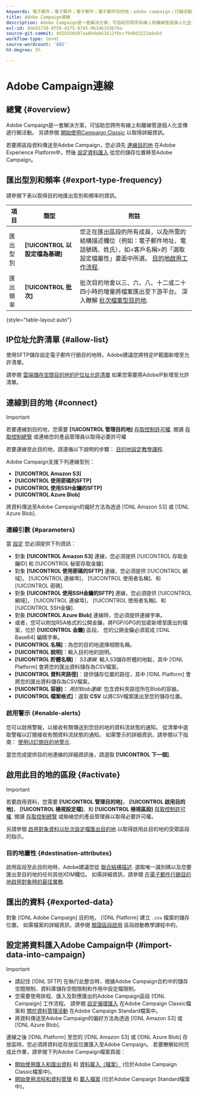 ```yaml
---
keywords: 電子郵件；電子郵件；電子郵件；電子郵件目的地；adobe campaign；行銷活動
title: Adobe Campaign連線
description: Adobe Campaign是一套解決方案，可協助您跨所有線上和離線管道個人化並傳遞行銷活動。
exl-id: 0de91738-8f56-41f5-8745-9b14b15db76a
source-git-commit: dd18350387aa6bdeb61612f0ccf9d8d2223a8a5d
workflow-type: tm+mt
source-wordcount: '885'
ht-degree: 2%

---
```


# Adobe Campaign連線

## 總覽 {#overview}

Adobe Campaign是一套解決方案，可協助您跨所有線上和離線管道個人化並傳遞行銷活動。 另請參閱 [開始使用Campaign Classic](https://experienceleague.adobe.com/docs/campaign-classic/using/getting-started/starting-with-adobe-campaign/about-adobe-campaign-classic.html) 以取得詳細資訊。

若要將區段資料傳送至Adobe Campaign，您必須先 [連線目的地](#connect-destination) 在Adobe Experience Platform中，然後 [設定資料匯入](#import-data-into-campaign) 從您的儲存位置移至Adobe Campaign。

## 匯出型別和頻率 {#export-type-frequency}

請參閱下表以取得目的地匯出型別和頻率的資訊。

| 項目 | 類型 | 附註 |
---------|----------|---------|
| 匯出型別 | **[!UICONTROL 以設定檔為基礎]** | 您正在匯出區段的所有成員，以及所需的結構描述欄位（例如：電子郵件地址、電話號碼、姓氏），如&lt;客戶名稱>的「選取設定檔屬性」畫面中所選。 [目的地啟用工作流程](../../ui/activate-batch-profile-destinations.md#select-attributes). |
| 匯出頻率 | **[!UICONTROL 批次]** | 批次目的地會以三、六、八、十二或二十四小時的增量將檔案匯出至下游平台。 深入瞭解 [批次檔案型目的地](/help/destinations/destination-types.md#file-based). |

{style="table-layout:auto"}

## IP位址允許清單 {#allow-list}

使用SFTP儲存設定電子郵件行銷目的地時，Adobe建議您將特定IP範圍新增至允許清單。

請參閱 [雲端儲存空間目的地的IP位址允許清單](../cloud-storage/ip-address-allow-list.md) 如果您需要將AdobeIP新增至允許清單。

## 連線到目的地 {#connect}

>[!IMPORTANT]
> 
>若要連線到目的地，您需要 **[!UICONTROL 管理目的地]** [存取控制許可權](/help/access-control/home.md#permissions). 閱讀 [存取控制總覽](/help/access-control/ui/overview.md) 或連絡您的產品管理員以取得必要許可權

若要連線至此目的地，請遵循以下說明的步驟： [目的地設定教學課程](../../ui/connect-destination.md).

Adobe Campaign支援下列連線型別：

* **[!UICONTROL Amazon S3]**
* **[!UICONTROL 使用密碼的SFTP]**
* **[!UICONTROL 使用SSH金鑰的SFTP]**
* **[!UICONTROL Azure Blob]**

將資料傳送至Adobe Campaign的偏好方法為透過 [!DNL Amazon S3] 或 [!DNL Azure Blob].

### 連線引數 {#parameters}

當 [設定](../../ui/connect-destination.md) 您必須提供下列資訊：

* 對象 **[!UICONTROL Amazon S3]** 連線，您必須提供 [!UICONTROL 存取金鑰ID] 和 [!UICONTROL 秘密存取金鑰].
* 對象 **[!UICONTROL 使用密碼的SFTP]** 連線，您必須提供 [!UICONTROL 網域]， [!UICONTROL 連線埠]， [!UICONTROL 使用者名稱]、和 [!UICONTROL 密碼].
* 對象 **[!UICONTROL 使用SSH金鑰的SFTP]** 連線，您必須提供 [!UICONTROL 網域]， [!UICONTROL 連線埠]， [!UICONTROL 使用者名稱]、和 [!UICONTROL SSH金鑰].
* 對象 **[!UICONTROL Azure Blob]** 連線時，您必須提供連線字串。
* 或者，您可以附加RSA格式的公開金鑰，將PGP/GPG的加密新增至匯出的檔案，位於 **[!UICONTROL 金鑰]** 區段。 您的公開金鑰必須寫成 [!DNL Base64] 編碼字串。
* **[!UICONTROL 名稱]**：為您的目的地選擇相關名稱。
* **[!UICONTROL 說明]**：輸入目的地的說明。
* **[!UICONTROL 貯體名稱]**： *S3連線*. 輸入S3儲存貯體的地點，其中 [!DNL Platform] 會將您的匯出資料儲存為CSV檔案。
* **[!UICONTROL 資料夾路徑]**：提供儲存位置的路徑，其中 [!DNL Platform] 會將您的匯出資料儲存為CSV檔案。
* **[!UICONTROL 容器]**： *用於Blob連線*. 包含資料夾路徑所在Blob的容器。
* **[!UICONTROL 檔案格式]**：選取 **CSV** 以將CSV檔案匯出至您的儲存位置。

### 啟用警示 {#enable-alerts}

您可以啟用警報，以接收有關傳送到您目的地的資料流狀態的通知。 從清單中選取警報以訂閱接收有關資料流狀態的通知。 如需警示的詳細資訊，請參閱以下指南： [使用UI訂閱目的地警示](../../ui/alerts.md).

當您完成提供目的地連線的詳細資訊後，請選取 **[!UICONTROL 下一個]**.

## 啟用此目的地的區段 {#activate}

>[!IMPORTANT]
> 
>若要啟用資料，您需要 **[!UICONTROL 管理目的地]**， **[!UICONTROL 啟用目的地]**， **[!UICONTROL 檢視設定檔]**、和 **[!UICONTROL 檢視區段]** [存取控制許可權](/help/access-control/home.md#permissions). 閱讀 [存取控制總覽](/help/access-control/ui/overview.md) 或聯絡您的產品管理員以取得必要許可權。


另請參閱 [啟用對象資料以批次設定檔匯出目的地](../../ui/activate-batch-profile-destinations.md) 以取得啟用此目的地的受眾區段的指示。

### 目的地屬性 {#destination-attributes}

啟用區段至此目的地時，Adobe建議您從 [聯合結構描述](../../../profile/home.md#profile-fragments-and-union-schemas). 選取唯一識別碼以及您要匯出至目的地的任何其他XDM欄位。 如需詳細資訊，請參閱 [在電子郵件行銷目的地啟用對象時的最佳實務](overview.md#best-practices).

## 匯出的資料 {#exported-data}

對象 [!DNL Adobe Campaign] 目的地， [!DNL Platform] 建立 `.csv` 檔案的儲存位置。 如需檔案的詳細資訊，請參閱 [驗證區段啟用](../../ui/activate-batch-profile-destinations.md#verify) 區段啟動教學課程中的。

## 設定將資料匯入Adobe Campaign中 {#import-data-into-campaign}

>[!IMPORTANT]
>
>* 請記住 [!DNL SFTP] 在執行此整合時，根據Adobe Campaign合約中的儲存空間限制、資料庫儲存空間限制和作用中設定檔限制。
>* 您需要使用排程、匯入及對應匯出的Adobe Campaign區段 [!DNL Campaign] 工作流程。 請參閱 [設定循環匯入](https://experienceleague.adobe.com/docs/campaign-classic/using/automating-with-workflows/use-cases/data-management/recurring-import-workflow.html) 在Adobe Campaign Classic檔案和 [關於資料管理活動](https://experienceleague.adobe.com/docs/campaign-standard/using/managing-processes-and-data/data-management-activities/about-data-management-activities.html) 在Adobe Campaign Standard檔案中。
>* 將資料傳送至Adobe Campaign的偏好方法為透過 [!DNL Amazon S3] 或 [!DNL Azure Blob].


連線之後 [!DNL Platform] 至您的 [!DNL Amazon S3] 或 [!DNL Azure Blob] 存放區時，您必須將資料從存放區位置匯入至Adobe Campaign。 若要瞭解如何完成此作業，請參閱下列Adobe Campaign檔案頁面：
* [開始使用匯入和匯出資料](https://experienceleague.adobe.com/docs/campaign-classic/using/getting-started/importing-and-exporting-data/get-started-data-import-export.html?lang=zh-Hant) 和 [資料載入（檔案）](https://experienceleague.adobe.com/docs/campaign-classic/using/automating-with-workflows/action-activities/data-loading--file-.html) (位於Adobe Campaign Classic檔案中)。
* [開始使用流程和資料管理](https://experienceleague.adobe.com/docs/campaign-standard/using/managing-processes-and-data/get-started-workflows.html) 和 [載入檔案](https://experienceleague.adobe.com/docs/campaign-standard/using/managing-processes-and-data/data-management-activities/load-file.html) (位於Adobe Campaign Standard檔案中)。
